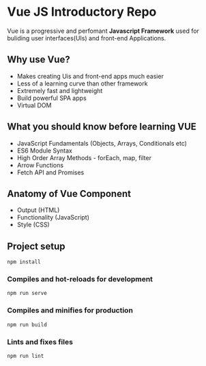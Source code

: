 # Vue JS Introductory Repo
Vue is a progressive and perfomant **Javascript Framework** used for buliding user interfaces(UIs) and front-end Applications.

## Why use Vue?
- Makes creating Uis and front-end apps much easier
- Less of a learning curve than other framework
- Extremely fast and lightweight
- Build powerful SPA apps
- Virtual DOM

## What you should know before learning VUE
- JavaScript Fundamentals (Objects, Arrays, Conditionals etc)
- ES6 Module Syntax
- High Order Array Methods - forEach, map, filter
- Arrow Functions
- Fetch API and Promises

## Anatomy of Vue Component

- Output (HTML)
- Functionality (JavaScript)
- Style  (CSS)

## Project setup
```
npm install
```

### Compiles and hot-reloads for development
```
npm run serve
```

### Compiles and minifies for production
```
npm run build
```

### Lints and fixes files
```
npm run lint
```


